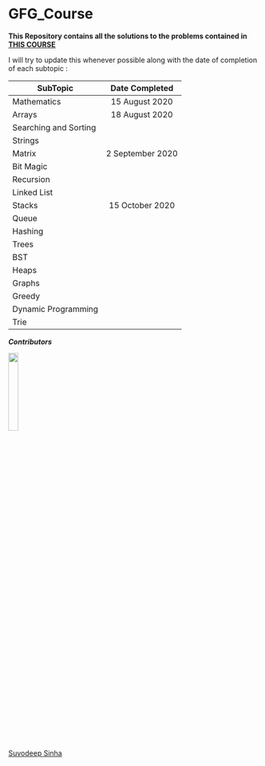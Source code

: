 # GFG_Course
**This Repository contains all the solutions to the problems contained in [THIS COURSE](https://practice.geeksforgeeks.org/courses/placement-preparation-course)**

I will try to update this whenever possible along with the date of completion of each subtopic :

| SubTopic        | Date Completed        | 
| ------------- |:-------------:| 
| Mathematics      | 15 August 2020 | 
| Arrays      | 18 August 2020      |  
| Searching and Sorting |       |  
| Strings |       |
| Matrix | 2 September 2020      |
| Bit Magic |       |
| Recursion |       |
| Linked List |       |
| Stacks | 15 October 2020  |
| Queue |       |
| Hashing |       |
| Trees |       |
| BST |       |
| Heaps |       |
| Graphs |       |
| Greedy |       |
| Dynamic Programming |       |
| Trie |       |


***Contributors***

<img width=20% src="https://avatars1.githubusercontent.com/u/52796258">

[Suvodeep Sinha](https://github.com/Suvoo)




